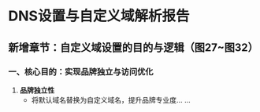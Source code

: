 # DNS设置与自定义域解析报告
## 新增章节：自定义域设置的目的与逻辑（图27~图32）
### 一、核心目的：实现品牌独立与访问优化
1. **品牌独立性**  
   - 将默认域名替换为自定义域名，提升品牌专业度...
...